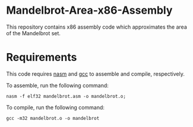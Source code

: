 # Mandelbrot-Area-x86-Assembly
This repository contains x86 assembly code which approximates the area of the Mandelbrot set.

# Requirements
This code requires [nasm](https://www.nasm.us/) and [gcc](https://gcc.gnu.org/) to assemble and compile, respectively.

To assemble, run the following command:
```
nasm -f elf32 mandelbrot.asm -o mandelbrot.o;
```

To compile, run the following command:
```
gcc -m32 mandelbrot.o -o mandelbrot
```
